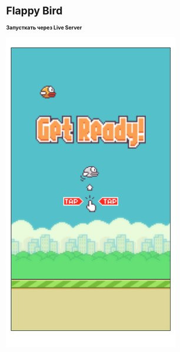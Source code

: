 # Flappy Bird

#### Запусткать через Live Server

![Скрин](https://github.com/Nojotel/Flappy__Bird/blob/main/img/sc.PNG)
